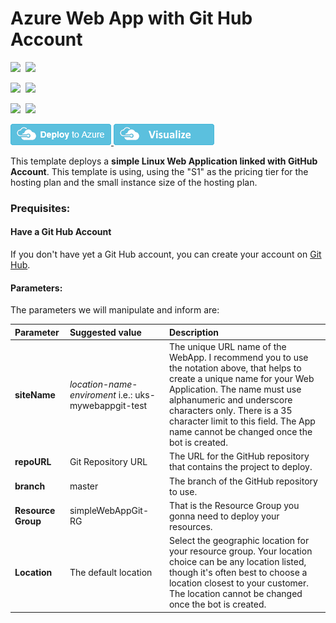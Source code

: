 # Azure Web App with Git Hub Account

<IMG SRC="https://azurequickstartsservice.blob.core.windows.net/badges/100-blank-template/PublicLastTestDate.svg" />&nbsp;
<IMG SRC="https://azurequickstartsservice.blob.core.windows.net/badges/100-blank-template/PublicDeployment.svg" />&nbsp;

<IMG SRC="https://azurequickstartsservice.blob.core.windows.net/badges/100-blank-template/FairfaxLastTestDate.svg" />&nbsp;
<IMG SRC="https://azurequickstartsservice.blob.core.windows.net/badges/100-blank-template/FairfaxDeployment.svg" />&nbsp;

<IMG SRC="https://azurequickstartsservice.blob.core.windows.net/badges/100-blank-template/BestPracticeResult.svg" />&nbsp;
<IMG SRC="https://azurequickstartsservice.blob.core.windows.net/badges/100-blank-template/CredScanResult.svg" />&nbsp;

<a href="https://portal.azure.com/#create/Microsoft.Template/uri/https%3A%2F%2Fraw.githubusercontent.com%2FAzure4StudentQSTemplates%2Fazure-quickstart-templates%2Fmaster%2F101-webapp-github%2Fazuredeploy.json" target="_blank">
<img src="https://raw.githubusercontent.com/Azure/azure-quickstart-templates/master/1-CONTRIBUTION-GUIDE/images/deploytoazure.png"/>
</a><a href="http://armviz.io/#/?load=https%3A%2F%2Fraw.githubusercontent.com%2FAzure4StudentQSTemplates%2Fazure-quickstart-templates%2Fmaster%2F101-webapp-github%2Fazuredeploy.json" target="_blank">
<img src="https://raw.githubusercontent.com/Azure/azure-quickstart-templates/master/1-CONTRIBUTION-GUIDE/images/visualizebutton.png"/>
</a>

This template deploys a **simple Linux Web Application linked with GitHub Account**. This template is using, using the "S1" as the pricing tier for the hosting plan and the small instance size of the hosting plan.

### Prequisites:
#### Have a Git Hub Account

If you don't have yet a Git Hub account, you can create your account on [Git Hub](https://github.com/).

#### Parameters:

The parameters we will manipulate and inform are:

Parameter         | Suggested value     | Description
:--------------- | :-------------      |:---------------------
**siteName** |*location*-*name*-*enviroment* i.e.:  uks-mywebappgit-test  | The unique URL name of the WebApp. I recommend you to use the notation above, that helps to create a unique name for your Web Application. The name must use alphanumeric and underscore characters only. There is a 35 character limit to this field. The App name cannot be changed once the bot is created.
**repoURL**  | Git Repository URL     |The URL for the GitHub repository that contains the project to deploy.
**branch**  | master     |The branch of the GitHub repository to use.
**Resource Group**| simpleWebAppGit-RG|  That is the Resource Group you gonna need to deploy your resources.
**Location**| The default location | Select the geographic location for your resource group. Your location choice can be any location listed, though it's often best to choose a location closest to your customer. The location cannot be changed once the bot is created.
